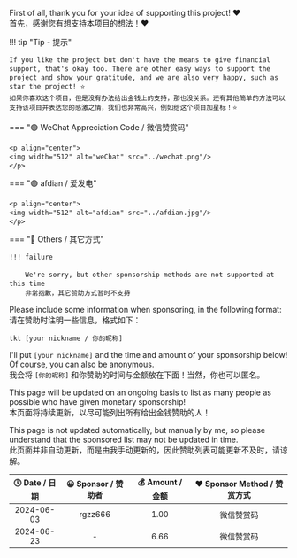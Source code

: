 First of all, thank you for your idea of supporting this project! ❤️  
首先，感谢您有想支持本项目的想法！❤️

!!! tip "Tip - 提示"

    If you like the project but don't have the means to give financial support, that's okay too. There are other easy ways to support the project and show your gratitude, and we are also very happy, such as star the project! ⭐  
    如果你喜欢这个项目，但是没有办法给出金钱上的支持，那也没关系。还有其他简单的方法可以支持该项目并表达您的感激之情，我们也非常高兴，例如给这个项目加星标！⭐

=== "🟢 WeChat Appreciation Code / 微信赞赏码"

    <p align="center">
    <img width="512" alt="weChat" src="../wechat.png"/>
    </p>

=== "🟣 afdian / 爱发电"

    <p align="center">
    <img width="512" alt="afdian" src="../afdian.jpg"/>
    </p>

=== "🔵 Others / 其它方式"

    !!! failure

        We're sorry, but other sponsorship methods are not supported at this time  
        非常抱歉，其它赞助方式暂时不支持

Please include some information when sponsoring, in the following format:  
请在赞助时注明一些信息，格式如下：

```linenums="0"
tkt [your nickname / 你的昵称]
```

I'll put `[your nickname]` and the time and amount of your sponsorship below! Of course, you can also be anonymous.  
我会将 `[你的昵称]` 和你赞助的时间与金额放在下面！当然，你也可以匿名。

This page will be updated on an ongoing basis to list as many people as possible who have given monetary sponsorship!  
本页面将持续更新，以尽可能列出所有给出金钱赞助的人！

This page is not updated automatically, but manually by me, so please understand that the sponsored list may not be updated in time.  
此页面并非自动更新，而是由我手动更新的，因此赞助列表可能更新不及时，请谅解。

| 🕓 Date / 日期 | 😀 Sponsor / 赞助者 | 💰 Amount / 金额 | ❤️ Sponsor Method / 赞赏方式 |
| :-----------: | :----------------: | :-------------: | :-------------------------: |
|  2024-06-03   |      rgzz666       |      1.00       |         微信赞赏码          |
|  2024-06-23   |         -          |      6.66       |         微信赞赏码          |